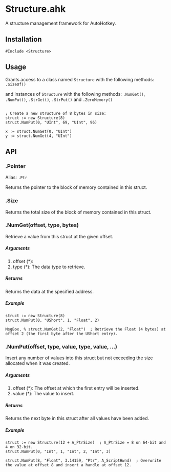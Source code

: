Structure.ahk
===========

A structure management framework for AutoHotkey.

## Installation

```autohotkey
#Include <Structure>
```

## Usage

Grants access to a class named `Structure` with the following methods: `.SizeOf()`

and instances of `Structure` with the following methods: `.NumGet()`, `.NumPut()`, `.StrGet()`, `.StrPut()` and `.ZeroMemory()`

```autohotkey

; Create a new structure of 8 bytes in size:
struct := new Structure(8)
struct.NumPut(0, "UInt", 69, "UInt", 96)

x := struct.NumGet(0, "UInt")
y := struct.NumGet(4, "UInt")
```

## API

### .Pointer

Alias: `.Ptr`

Returns the pointer to the block of memory contained in this struct.

### .Size

Returns the total size of the block of memory contained in this struct.

### .NumGet(offset, type, bytes)

Retrieve a value from this struct at the given offset.

##### Arguments
1. offset (*): 
2. type (*): The data type to retrieve.

##### Returns
Returns the data at the specified address.

##### Example
```autohotkey
struct := new Structure(8)
struct.NumPut(0, "UShort", 1, "Float", 2)

MsgBox, % struct.NumGet(2, "Float")  ; Retrieve the Float (4 bytes) at offset 2 (the first byte after the UShort entry).
```

### .NumPut(offset, type, value, type, value, ...)

Insert any number of values into this struct but not exceeding the size allocated when it was created.

##### Arguments
1. offset (*): The offset at which the first entry will be inserted.
2. value (*): The value to insert.

##### Returns
Returns the next byte in this struct after all values have been added.

##### Example
```autohotkey
struct := new Structure(12 + A_PtrSize)  ; A_PtrSize = 8 on 64-bit and 4 on 32-bit.
struct.NumPut(0, "Int", 1, "Int", 2, "Int", 3)

struct.NumPut(8, "Float", 3.14159, "Ptr", A_ScriptHwnd)  ; Overwrite the value at offset 8 and insert a handle at offset 12.
```
